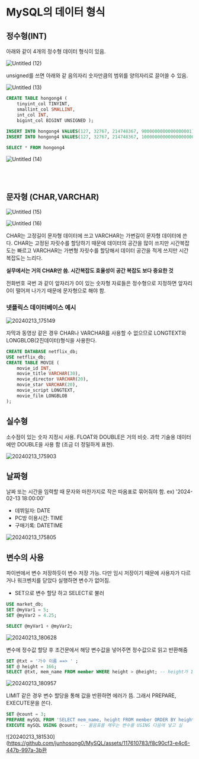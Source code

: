 # MySQL의 데이터 형식

## 정수형(INT)
아래와 같이 4개의 정수형 데이터 형식이 있음.

![Untitled (12)](https://github.com/junhosong0/MySQL/assets/117610783/60d5b130-1d00-41e2-aa1d-e82a2cab093c)

unsigned를 쓰면 아래와 같 음의자리 숫자만큼의 범위를 양의자리로 끌어쓸 수 있음.

![Untitled (13)](https://github.com/junhosong0/MySQL/assets/117610783/95509126-4e74-4a71-a319-de5442e09da1)

```SQL
CREATE TABLE hongong4 (
	tinyint_col TINYINT,
    smallint_col SMALLINT,
    int_col INT,
    bigint_col BIGINT UNSIGNED );
    
INSERT INTO hongong4 VALUES(127, 32767, 214748367, 9000000000000000001);
INSERT INTO hongong4 VALUES(127, 32767, 214748367, 10000000000000000000);

SELECT * FROM hongong4
```
![Untitled (14)](https://github.com/junhosong0/MySQL/assets/117610783/ba3b53d0-db8f-4830-bae8-4711460b151e)

<br/>
<br/>

## 문자형 (CHAR,VARCHAR)

![Untitled (15)](https://github.com/junhosong0/MySQL/assets/117610783/1f99397c-a64a-4caa-977d-1af9d74d1cc6)

![Untitled (16)](https://github.com/junhosong0/MySQL/assets/117610783/5295aca9-38b2-4e34-8759-1d772f1b79bf)

CHAR는 고정길이 문자형 데이터에 쓰고 VARCHAR는 가변길이 문자형 데이터에 쓴다. CHAR는 고정된 자릿수를 할당하기 때문에 데이터의 공간을 많이 쓰지만 시간복잡도는 빠르고 VARCHAR는 가변형 자릿수를 할당해서 데이터 공간을 적게 쓰지만 시간복잡도는 느리다. 

**실무에서는 거의 CHAR만 씀. 시간복잡도 효율성이 공간 복잡도 보다 중요한 것**

전화번호 국번 과 같이 앞자리가 0이 있는 숫자형 자료들은 정수형으로 지정하면 앞자리 0이 떨어져 나가기 때문에 문자형으로 해야 함.

### 넷플릭스 데이터베이스 예시

![20240213_175149](https://github.com/junhosong0/MySQL/assets/117610783/08517ea2-75b4-4fb8-ad88-e061161198b1)

자막과 동영상 같은 경우 CHAR나 VARCHAR를 사용할 수 없으므로 LONGTEXT와 LONGBLOB(2진데이터)형식을 사용한다.


```SQL
CREATE DATABASE netflix_db;
USE netflix_db;
CREATE TABLE MOVIE (
	movie_id INT,
	movie_title VARCHAR(30),
	movie_director VARCHAR(20),
	movie_star VARCHAR(20),
	movie_script LONGTEXT,
	movie_film LONGBLOB
);
```

## 실수형
소수점이 있는 숫자 지정시 사용. FLOAT와 DOUBLE은 거의 비슷. 과학 기술용 데이터에만 DOUBLE을 사용 함 (조금 더 정밀하게 표현).

![20240213_175903](https://github.com/junhosong0/MySQL/assets/117610783/02e39e69-4130-4068-9e76-9766c3076f9a)


## 날짜형
날짜 또는 시간을 임력할 때 문자와 마찬가지로 작은 따옴표로 묶어줘야 함. ex) '2024-02-13 18:00:00'
- 데뷔일자: DATE
- PC방 이용시간: TIME
- 구매기록: DATETIME

![20240213_175805](https://github.com/junhosong0/MySQL/assets/117610783/1ccfee44-453c-4523-ba05-6738a65fdd14)


## 변수의 사용
파이썬에서 변수 저장하듯이 변수 저장 가능. 다만 임시 저장이기 때문에 사용자가 다르거나 워크벤치를 닫았다 실행하면 변수가 없어짐.
- SET으로 변수 할당 하고 SELECT로 불러 

```SQL
USE market_db;
SET @myVar1 = 5;
SET @myVar2 = 4.25;

SELECT @myVar1 + @myVar2;
```

![20240213_180628](https://github.com/junhosong0/MySQL/assets/117610783/0faba263-64ed-4420-8606-54394df4f127)


변수에 정수값 할당 후 조건문에서 해당 변수값을 넣어주면 정수값으로 읽고 반환해줌

```SQL
SET @txt = '가수 이름 ==> ' ;
SET @ height = 166;
SELECT @txt, mem_name FROM member WHERE height > @height; -- height가 166 초과한 데이터행들 중 '가수 이름 ==> '과 mem_name 컬럼을 반환해
```

![20240213_180957](https://github.com/junhosong0/MySQL/assets/117610783/4ce4e308-4040-4ec5-babb-c10c516112bd)


LIMIT 같은 경우 변수 할당을 통해 값을 반환하면 에러가 뜸. 그래서 PREPARE, EXECUTE문을 쓴다.

```SQL
SET @count = 3;
PREPARE mySQL FROM 'SELECT mem_name, height FROM member ORDER BY height LIMIT ?'; -- 실행하지 말고 준비만 해놓자. 작은 따옴표 안에 내가 원하는 sql문을 넣어주고 물음표에 들어갈 부분이 변수 할당 자리임.
EXECUTE mySQL USING @count; -- 물음표를 채우는 변수를 USING 다음에 넣고 실
```

![20240213_181530](https://github.com/junhosong0/MySQL/assets/117610783/f8c90cf3-e4c6-447b-997a-3b환
```
